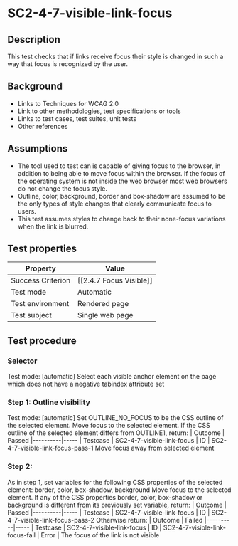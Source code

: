
# SC2-4-7-visible-link-focus 
## Description
This test checks that if links receive focus their style is changed in such a way that focus is recognized by the user.

## Background
- Links to Techniques for WCAG 2.0
- Link to other methodologies, test specifications or tools
- Links to test cases, test suites, unit tests
- Other references

## Assumptions
- The tool used to test can is capable of giving focus to the browser, in addition to being able to move focus within the browser. If the focus of the operating system is not inside the web browser most web browsers do not change the focus style.
- Outline, color, background, border and box-shadow are assumed to be the only types of style changes that clearly communicate focus to users.
- This test assumes styles to change back to their none-focus variations when the link is blurred.

## Test properties
| Property          | Value
|-------------------|----
| Success Criterion | [[2.4.7 Focus Visible]]
| Test mode         | Automatic
| Test environment  | Rendered page
| Test subject      | Single web page

## Test procedure
### Selector
Test mode: [automatic]
Select each visible anchor element on the page which does not have a negative tabindex attribute set
### Step 1: Outline visibility
Test mode: [automatic]
Set OUTLINE_NO_FOCUS to be the CSS outline of the selected element.
Move focus to the selected element.
If the CSS outline of the selected element differs from OUTLINE1, return:
| Outcome  | Passed
|----------|-----
| Testcase | SC2-4-7-visible-link-focus
| ID       | SC2-4-7-visible-link-focus-pass-1
Move focus away from selected element
### Step 2:
As in step 1, set variables for the following CSS properties of the selected element: border, color, box-shadow, background
Move focus to the selected element.
If any of the CSS properties border, color, box-shadow or background is different from its previously set variable, return:
| Outcome  | Passed
|----------|-----
| Testcase | SC2-4-7-visible-link-focus
| ID       | SC2-4-7-visible-link-focus-pass-2
Otherwise return:
| Outcome  | Failed
|----------|-----
| Testcase | SC2-4-7-visible-link-focus
| ID       | SC2-4-7-visible-link-focus-fail
| Error    | The focus of the link is not visible

